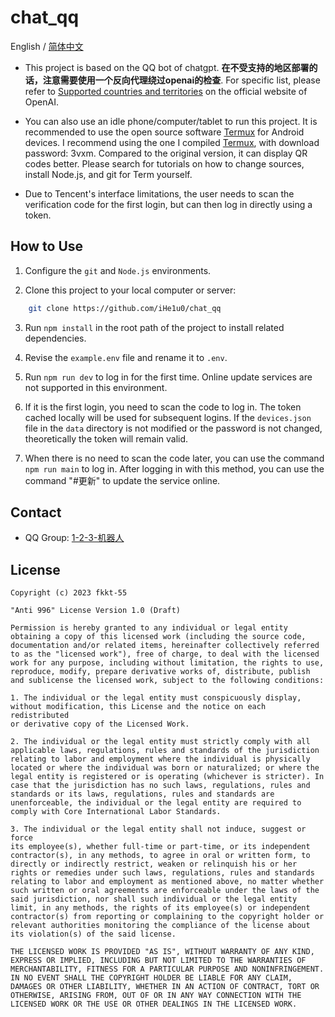 # chat_qq

English / [简体中文](./README.md)

- This project is based on the QQ bot of chatgpt. **在不受支持的地区部署的话，注意需要使用一个反向代理绕过openai的检查**. For specific list, please refer to [Supported countries and territories](https://platformai.com/docs/supported-countries/supported-countries-and-territories) on the official website of OpenAI.

- You can also use an idle phone/computer/tablet to run this project. It is recommended to use the open source software [Termux](https://github.com/termux/termux-app) for Android devices. I recommend using the one I compiled [Termux](https://imorning.lanzouy.com/b071a31ng), with download password: 3vxm. Compared to the original version, it can display QR codes better. Please search for tutorials on how to change sources, install Node.js, and git for Term yourself.

- Due to Tencent's interface limitations, the user needs to scan the verification code for the first login, but can then log in directly using a token.

## How to Use

1. Configure the `git` and `Node.js` environments.

2. Clone this project to your local computer or server:

```bash
    git clone https://github.com/iHe1u0/chat_qq
```

3. Run `npm install` in the root path of the project to install related dependencies.

4. Revise the `example.env` file and rename it to `.env`.

5. Run `npm run dev` to log in for the first time. Online update services are not supported in this environment.

6. If it is the first login, you need to scan the code to log in. The token cached locally will be used for subsequent logins. If the `devices.json` file in the `data` directory is not modified or the password is not changed, theoretically the token will remain valid.

7. When there is no need to scan the code later, you can use the command `npm run main` to log in. After logging in with this method, you can use the command "#更新" to update the service online.

## Contact

- QQ Group: [1-2-3-机器人](http://qm.qq.com/cgi-bin/qm/qr?_wv=1027&k=0twQYZARxuifyQgdGBadA1j0fz-Rthsx&authKey=3ztzFeeinhQFntTH6YucsapRbjWUyUSfznr1UdPdWb5F1TrrDofVEGwtu%2FNaz6Tw&noverify=0&group_code=828987674)

## License
```
Copyright (c) 2023 fkkt-55

"Anti 996" License Version 1.0 (Draft)

Permission is hereby granted to any individual or legal entity
obtaining a copy of this licensed work (including the source code,
documentation and/or related items, hereinafter collectively referred
to as the "licensed work"), free of charge, to deal with the licensed
work for any purpose, including without limitation, the rights to use,
reproduce, modify, prepare derivative works of, distribute, publish
and sublicense the licensed work, subject to the following conditions:

1. The individual or the legal entity must conspicuously display,
without modification, this License and the notice on each redistributed
or derivative copy of the Licensed Work.

2. The individual or the legal entity must strictly comply with all
applicable laws, regulations, rules and standards of the jurisdiction
relating to labor and employment where the individual is physically
located or where the individual was born or naturalized; or where the
legal entity is registered or is operating (whichever is stricter). In
case that the jurisdiction has no such laws, regulations, rules and
standards or its laws, regulations, rules and standards are
unenforceable, the individual or the legal entity are required to
comply with Core International Labor Standards.

3. The individual or the legal entity shall not induce, suggest or force
its employee(s), whether full-time or part-time, or its independent
contractor(s), in any methods, to agree in oral or written form, to
directly or indirectly restrict, weaken or relinquish his or her
rights or remedies under such laws, regulations, rules and standards
relating to labor and employment as mentioned above, no matter whether
such written or oral agreements are enforceable under the laws of the
said jurisdiction, nor shall such individual or the legal entity
limit, in any methods, the rights of its employee(s) or independent
contractor(s) from reporting or complaining to the copyright holder or
relevant authorities monitoring the compliance of the license about
its violation(s) of the said license.

THE LICENSED WORK IS PROVIDED "AS IS", WITHOUT WARRANTY OF ANY KIND,
EXPRESS OR IMPLIED, INCLUDING BUT NOT LIMITED TO THE WARRANTIES OF
MERCHANTABILITY, FITNESS FOR A PARTICULAR PURPOSE AND NONINFRINGEMENT.
IN NO EVENT SHALL THE COPYRIGHT HOLDER BE LIABLE FOR ANY CLAIM,
DAMAGES OR OTHER LIABILITY, WHETHER IN AN ACTION OF CONTRACT, TORT OR
OTHERWISE, ARISING FROM, OUT OF OR IN ANY WAY CONNECTION WITH THE
LICENSED WORK OR THE USE OR OTHER DEALINGS IN THE LICENSED WORK.
```
